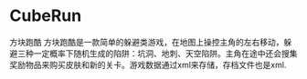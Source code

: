 # CubeRun
方块跑酷 方块跑酷是一款简单的躲避类游戏，在地图上操控主角的左右移动，躲避三种一定概率下随机生成的陷阱：坑洞、地刺、天空陷阱。主角在途中还会搜集奖励物品来购买皮肤和新的关卡。游戏数据通过xml来存储，存档文件也是xml.
